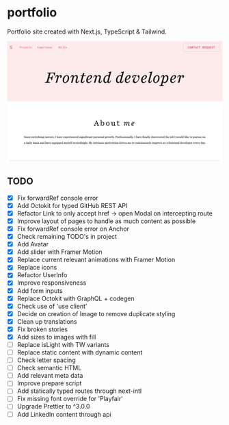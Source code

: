 # portfolio

Portfolio site created with Next.js, TypeScript & Tailwind.

![Screenshot of project](https://raw.githubusercontent.com/slvstr-dev/portfolio/master/screenshot.png)

## TODO

- [x] Fix forwardRef console error
- [x] Add Octokit for typed GitHub REST API
- [x] Refactor Link to only accept href -> open Modal on intercepting route
- [x] Improve layout of pages to handle as much content as possible
- [x] Fix forwardRef console error on Anchor
- [x] Check remaining TODO's in project
- [x] Add Avatar
- [x] Add slider with Framer Motion
- [x] Replace current relevant animations with Framer Motion
- [x] Replace icons
- [x] Refactor UserInfo
- [x] Improve responsiveness
- [x] Add form inputs
- [x] Replace Octokit with GraphQL + codegen
- [x] Check use of 'use client'
- [x] Decide on creation of Image to remove duplicate styling
- [x] Clean up translations
- [x] Fix broken stories
- [x] Add sizes to images with fill
- [ ] Replace isLight with TW variants
- [ ] Replace static content with dynamic content
- [ ] Check letter spacing
- [ ] Check semantic HTML
- [ ] Add relevant meta data
- [ ] Improve prepare script
- [ ] Add statically typed routes through next-intl
- [ ] Fix missing font override for 'Playfair'
- [ ] Upgrade Prettier to ^3.0.0
- [ ] Add LinkedIn content through api
